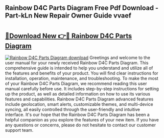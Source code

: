 ## Rainbow D4C Parts Diagram Free Pdf Download - Part-kLn New Repair Owner Guide vvaef

# <h2><a href="http://dfs0ttd.blite.top/?on=Rainbow+D4C+Parts+Diagram">🔗Download New 👉🔴 Rainbow D4C Parts Diagram</a></h2>

[![Rainbow D4C Parts Diagram download](https://i.imgur.com/lujVjoI.png)](http://dfs0ttd.blite.top/?on=Rainbow+D4C+Parts+Diagram)
Greetings and welcome to the user manual for your newly received Rainbow D4C Parts Diagram. This comprehensive guide is intended to help you understand and utilize all of the features and benefits of your product. You will find clear instructions for installation, operation, maintenance, and troubleshooting. To make the most of your Rainbow D4C Parts Diagram, we recommend reading this user manual carefully before use. It includes step-by-step instructions for setting up the product, as well as detailed information on how to use its various features and capabilities. Rainbow D4C Parts Diagram advanced features include geolocation, smart alerts, customizable themes, and multi-device syncing, all easily controlled through the user-friendly and intuitive interface. It's our hope that the Rainbow D4C Parts Diagram has been a helpful companion as you explore the features of your new item. If you have any questions or concerns, please do not hesitate to contact our customer support team.
